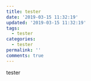 ```yaml
---
title: tester
date: '2019-03-15 11:32:19'
updated: '2019-03-15 11:32:19'
tags:
  - tester
categories:
  - tester
permalink: ''
comments: true
---
```

tester
